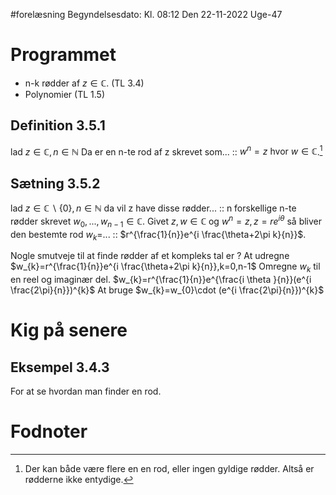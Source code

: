 #forelæsning 
Begyndelsesdato: Kl. 08:12  Den 22-11-2022   Uge-47
# Programmet
- n-k rødder af $z \in \mathbb{C}$. (TL 3.4)
- Polynomier (TL 1.5)

## Definition 3.5.1
lad $z \in \mathbb{C},n \in \mathbb{N}$ Da er en n-te rod af z skrevet som... :: $w^{n}=z \text{ hvor }w \in \mathbb{C}$.[^1]

## Sætning 3.5.2
lad $z \in \mathbb{C}\backslash \{ 0\},n \in \mathbb{N}$ da vil z have disse rødder... :: n forskellige n-te rødder skrevet $w_{0},...,w_{n-1}\in \mathbb{C}$.
Givet $z,w \in \mathbb{C}$ og $w^{n}=z,z=re^{i \theta }$ så bliver den bestemte rod $w_{k}=$... :: $r^{\frac{1}{n}}e^{i \frac{\theta+2\pi k}{n}}$.

Nogle smutveje til at finde rødder af et kompleks tal er
?
At udregne $w_{k}=r^{\frac{1}{n}}e^{i \frac{\theta+2\pi k}{n}},k=0,n-1$
Omregne $w_{k}$ til en reel og imaginær del. $w_{k}=r^{\frac{1}{n}}e^{\frac{i \theta }{n}}(e^{i \frac{2\pi}{n}})^{k}$ 
At bruge $w_{k}=w_{0}\cdot (e^{i \frac{2\pi}{n}})^{k}$ 


# Kig på senere
## Eksempel 3.4.3 
For at se hvordan man finder en rod.


# Fodnoter
[^1]: Der kan både være flere en en rod, eller ingen gyldige rødder. Altså er rødderne ikke entydige.